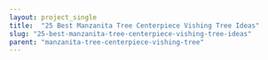 ```yaml
---
layout: project_single
title:  "25 Best Manzanita Tree Centerpiece Vishing Tree Ideas"
slug: "25-best-manzanita-tree-centerpiece-vishing-tree-ideas"
parent: "manzanita-tree-centerpiece-vishing-tree"
---
```

 
